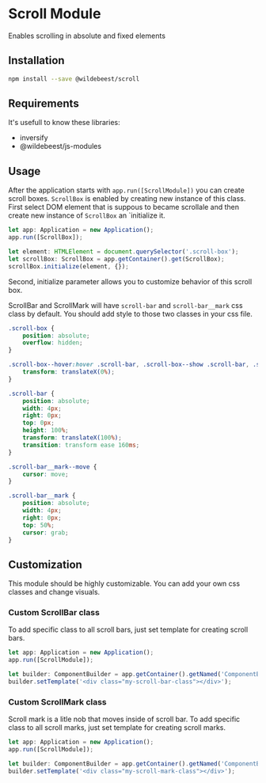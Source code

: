 # Scroll Module

Enables scrolling in absolute and fixed elements

## Installation

```sh
npm install --save @wildebeest/scroll
```

## Requirements

It's usefull to know these libraries:

* inversify
* @wildebeest/js-modules

## Usage

After the application starts with `app.run([ScrollModule])` you can create scroll boxes. `ScrollBox` is enabled by creating new instance of this class. First select DOM element that is suppous to became scrollale and then create new instance of `ScrollBox` an `initialize it.

```ts
let app: Application = new Application();
app.run([ScrollBox]);

let element: HTMLElement = document.querySelector('.scroll-box');
let scrollBox: ScrollBox = app.getContainer().get(ScrollBox);
scrollBox.initialize(element, {});
```

Second, initialize parameter allows you to customize behavior of this scroll box.

ScrollBar and ScrollMark will have `scroll-bar` and `scroll-bar__mark` css class by default. You should add style to those two classes in your css file.

```css
.scroll-box {
    position: absolute;
    overflow: hidden;
}

.scroll-box--hover:hover .scroll-bar, .scroll-box--show .scroll-bar, .scroll-box--always-show .scroll-bar {
    transform: translateX(0%);
}

.scroll-bar {
    position: absolute;
    width: 4px;
    right: 0px;
    top: 0px;
    height: 100%;
    transform: translateX(100%);
    transition: transform ease 160ms;
}

.scroll-bar__mark--move {
    cursor: move;
}

.scroll-bar__mark {
    position: absolute;
    width: 4px;
    right: 0px;
    top: 50%;
    cursor: grab;
}
```

## Customization

This module should be highly customizable. You can add your own css classes and change visuals.

### Custom ScrollBar class

To add specific class to all scroll bars, just set template for creating scroll bars.

```ts
let app: Application = new Application();
app.run([ScrollModule]);

let builder: ComponentBuilder = app.getContainer().getNamed('ComponentBuilder', 'scroll-bar');
builder.setTemplate('<div class="my-scroll-bar-class"></div>');
```

### Custom ScrollMark class

Scroll mark is a litle nob that moves inside of scroll bar. To add specific class to all scroll marks, just set template for creating scroll marks.

```ts
let app: Application = new Application();
app.run([ScrollModule]);

let builder: ComponentBuilder = app.getContainer().getNamed('ComponentBuilder', 'scroll-mark');
builder.setTemplate('<div class="my-scroll-mark-class"></div>');
```

